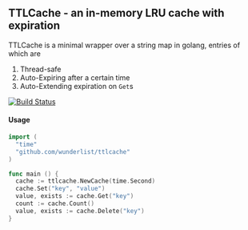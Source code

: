 ## TTLCache - an in-memory LRU cache with expiration

TTLCache is a minimal wrapper over a string map in golang, entries of which are

1. Thread-safe
2. Auto-Expiring after a certain time
3. Auto-Extending expiration on `Get`s

[![Build Status](https://travis-ci.org/wunderlist/ttlcache.svg)](https://travis-ci.org/wunderlist/ttlcache)

#### Usage
```go
import (
  "time"
  "github.com/wunderlist/ttlcache"
)

func main () {
  cache := ttlcache.NewCache(time.Second)
  cache.Set("key", "value")
  value, exists := cache.Get("key")
  count := cache.Count()
  value, exists := cache.Delete("key")
}
```